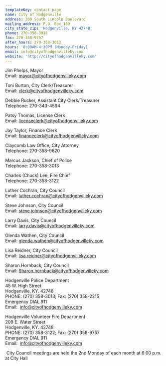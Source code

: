 ```yaml
---
templateKey: contact-page
name: City of Hodgenville
address: 200 South Lincoln Boulevard
mailing_address: P.O. Box 189
city_state_zip: 'Hodgenville, KY 42748'
phone: 270-358-3832
fax: 270-358-9757
after_hours: 270-358-3013
hours: '8:00AM-4:30PM (Monday-Friday)'
email: info@cityofhodgenvilleky.com
website: 'http://cityofhodgenvilleky.com'
---
```

Jim Phelps, Mayor\
Email: mayor@cityofhodgenvilleky.com

Toni Burton, City Clerk/Treasurer\
Email: clerk@cityofhodgenvilleky.com

Debbie Rucker, Assistant City Clerk/Treasurer\
Telephone: 270-343-4594

Patsy Thomas, License Clerk\
Email: licenseclerk@cityofhodgenvilleky.com

Jay Taylor, Finance Clerk\
Email: financeclerk@cityofhodgenvilleky.com

Claycomb Law Office, City Attorney\
Telephone: 270-358-9620

Marcus Jackson, Chief of Police\
Telephone: 270-358-3013

Charles (Chuck) Lee, Fire Chief\
Telephone: 270-358-3122

Luther Cochran, City Council\
Email: luther.cochran@cityofhodgenvilleky.com

Steve Johnson, City Council\
Email: steve.johnson@cityofhodgenvilleky.com

Larry Davis, City Council\
Email: larry.davis@cityofhodgenvilleky.com

Glenda Wathen, City Council\
Email: glenda.wathen@cityofhodgenvilleky.com

Lisa Reidner, City Council\
Email: lisa.reidner@cityofhodgenvilleky.com

Sharon Hornback, City Council\
Email: Sharon.hornback@cityofhodgenvilleky.com

Hodgenville Police Department\
45 W. High Street\
Hodgenville, KY. 42748\
PHONE: (270) 358-3013; Fax: (270) 358-2215\
Emergency DIAL 911\
Email:  info@cityofhodgenvilleky.com

Hodgenville Volunteer Fire Department\
209 E. Water Street\
Hodgenville, KY. 42748\
PHONE: (270) 358-3122; Fax: (270) 358-9757\
Emergency DIAL 911\
Email:  info@cityofhodgenvilleky.com

​ City Council meetings are held the 2nd Monday of each month at 6:00 p.m. at City Hall